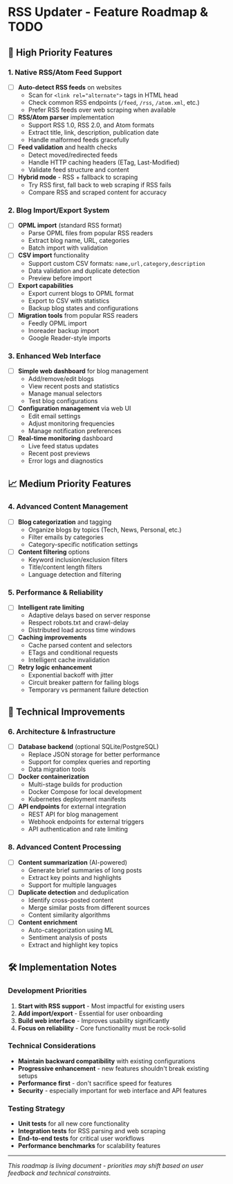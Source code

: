 # RSS Updater - Feature Roadmap & TODO

## 🚀 High Priority Features

### 1. Native RSS/Atom Feed Support
- [ ] **Auto-detect RSS feeds** on websites
  - Scan for `<link rel="alternate">` tags in HTML head
  - Check common RSS endpoints (`/feed`, `/rss`, `/atom.xml`, etc.)
  - Prefer RSS feeds over web scraping when available
- [ ] **RSS/Atom parser** implementation
  - Support RSS 1.0, RSS 2.0, and Atom formats
  - Extract title, link, description, publication date
  - Handle malformed feeds gracefully
- [ ] **Feed validation** and health checks
  - Detect moved/redirected feeds
  - Handle HTTP caching headers (ETag, Last-Modified)
  - Validate feed structure and content
- [ ] **Hybrid mode** - RSS + fallback to scraping
  - Try RSS first, fall back to web scraping if RSS fails
  - Compare RSS and scraped content for accuracy

### 2. Blog Import/Export System
- [ ] **OPML import** (standard RSS format)
  - Parse OPML files from popular RSS readers
  - Extract blog name, URL, categories
  - Batch import with validation
- [ ] **CSV import** functionality
  - Support custom CSV formats: `name,url,category,description`
  - Data validation and duplicate detection
  - Preview before import
- [ ] **Export capabilities**
  - Export current blogs to OPML format
  - Export to CSV with statistics
  - Backup blog states and configurations
- [ ] **Migration tools** from popular RSS readers
  - Feedly OPML import
  - Inoreader backup import
  - Google Reader-style imports

### 3. Enhanced Web Interface
- [ ] **Simple web dashboard** for blog management
  - Add/remove/edit blogs
  - View recent posts and statistics
  - Manage manual selectors
  - Test blog configurations
- [ ] **Configuration management** via web UI
  - Edit email settings
  - Adjust monitoring frequencies
  - Manage notification preferences
- [ ] **Real-time monitoring** dashboard
  - Live feed status updates
  - Recent post previews
  - Error logs and diagnostics

## 📈 Medium Priority Features

### 4. Advanced Content Management
- [ ] **Blog categorization** and tagging
  - Organize blogs by topics (Tech, News, Personal, etc.)
  - Filter emails by categories
  - Category-specific notification settings
- [ ] **Content filtering** options
  - Keyword inclusion/exclusion filters
  - Title/content length filters
  - Language detection and filtering




### 5. Performance & Reliability
- [ ] **Intelligent rate limiting**
  - Adaptive delays based on server response
  - Respect robots.txt and crawl-delay
  - Distributed load across time windows
- [ ] **Caching improvements**
  - Cache parsed content and selectors
  - ETags and conditional requests
  - Intelligent cache invalidation
- [ ] **Retry logic enhancement**
  - Exponential backoff with jitter
  - Circuit breaker pattern for failing blogs
  - Temporary vs permanent failure detection

## 🔧 Technical Improvements

### 6. Architecture & Infrastructure
- [ ] **Database backend** (optional SQLite/PostgreSQL)
  - Replace JSON storage for better performance
  - Support for complex queries and reporting
  - Data migration tools
- [ ] **Docker containerization**
  - Multi-stage builds for production
  - Docker Compose for local development
  - Kubernetes deployment manifests
- [ ] **API endpoints** for external integration
  - REST API for blog management
  - Webhook endpoints for external triggers
  - API authentication and rate limiting



### 8. Advanced Content Processing
- [ ] **Content summarization** (AI-powered)
  - Generate brief summaries of long posts
  - Extract key points and highlights
  - Support for multiple languages
- [ ] **Duplicate detection** and deduplication
  - Identify cross-posted content
  - Merge similar posts from different sources
  - Content similarity algorithms
- [ ] **Content enrichment**
  - Auto-categorization using ML
  - Sentiment analysis of posts
  - Extract and highlight key topics


## 🛠️ Implementation Notes

### Development Priorities
1. **Start with RSS support** - Most impactful for existing users
2. **Add import/export** - Essential for user onboarding
3. **Build web interface** - Improves usability significantly
4. **Focus on reliability** - Core functionality must be rock-solid

### Technical Considerations
- **Maintain backward compatibility** with existing configurations
- **Progressive enhancement** - new features shouldn't break existing setups
- **Performance first** - don't sacrifice speed for features
- **Security** - especially important for web interface and API features

### Testing Strategy
- **Unit tests** for all new core functionality
- **Integration tests** for RSS parsing and web scraping
- **End-to-end tests** for critical user workflows
- **Performance benchmarks** for scalability features

---

*This roadmap is living document - priorities may shift based on user feedback and technical constraints.*